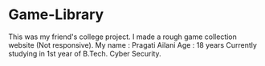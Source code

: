 # Game-Library
This was my friend's college project. I made a rough game collection website (Not responsive).
My name : Pragati Ailani
Age : 18 years
Currently studying in 1st year of B.Tech. Cyber Security.

